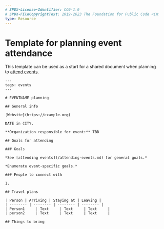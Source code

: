 ```yaml
---
# SPDX-License-Identifier: CC0-1.0
# SPDX-FileCopyrightText: 2019-2023 The Foundation for Public Code <info@publiccode.net>
type: Resource
---
```


# Template for planning event attendance

This template can be used as a start for a shared document when planning to [attend events](attending-events.md).

```
---
tags: events
---

# EVENTNAME planning

## General info

[Website](https://example.org)

DATE in CITY.

**Organization responsible for event:** TBD

## Goals for attending

### Goals

*See [attending events](/attending-events.md) for general goals.*

*Enumerate event-specific goals.*

### People to connect with

1.

## Travel plans

| Person | Arriving | Staying at | Leaving |
| -------- | -------- | -------- | -------- |
| Person1     | Text     | Text     | Text     |
| person2     | Text     | Text     | Text     |

## Things to bring
```
